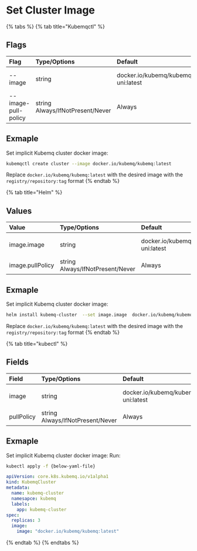 # Set Cluster Image

{% tabs %}
{% tab title="Kubemqctl" %}
## Flags

| Flag | Type/Options | Default | Description |
| :--- | :--- | :--- | :--- |
| --image | string | docker.io/kubemq/kubemq-uni:latest | Set kubemq server image |
| --image-pull-policy | string Always/IfNotPresent/Never | Always | Set image pull policy |

## Exmaple

Set implicit Kubemq cluster docker image:

```bash
kubemqctl create cluster --image docker.io/kubemq/kubemq:latest
```

Replace `docker.io/kubemq/kubemq:latest` with the desired image with the `registry/repository:tag` format
{% endtab %}

{% tab title="Helm" %}
## Values

| Value | Type/Options | Default | Description |
| :--- | :--- | :--- | :--- |
| image.image | string | docker.io/kubemq/kubemq-uni:latest | Set kubemq server image |
| image.pullPolicy | string Always/IfNotPresent/Never | Always | Set image pull policy |

## Exmaple

Set implicit Kubemq cluster docker image:

```bash
helm install kubemq-cluster  --set image.image  docker.io/kubemq/kubemq:latest kubemq-charts/kubemq
```

Replace `docker.io/kubemq/kubemq:latest` with the desired image with the `registry/repository:tag` format
{% endtab %}

{% tab title="kubectl" %}
## Fields

| Field | Type/Options | Default | Description |
| :--- | :--- | :--- | :--- |
| image | string | docker.io/kubemq/kubemq-uni:latest | Set kubemq server image |
| pullPolicy | string Always/IfNotPresent/Never | Always | Set image pull policy |

## Exmaple

Set implicit Kubemq cluster docker image: Run:

```bash
kubectl apply -f {below-yaml-file}
```

```yaml
apiVersion: core.k8s.kubemq.io/v1alpha1
kind: KubemqCluster
metadata:
  name: kubemq-cluster
  namesapce: kubemq
  labels:
    app: kubemq-cluster
spec:
  replicas: 3
  image:
    image: "docker.io/kubemq/kubemq:latest"
```
{% endtab %}
{% endtabs %}

